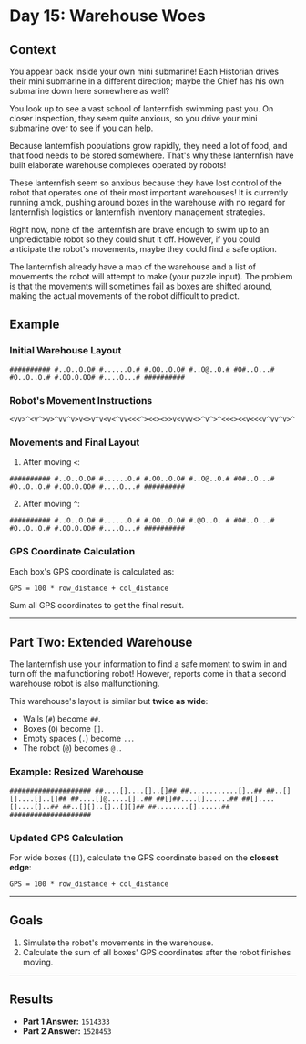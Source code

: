 # Day 15: Warehouse Woes

## Context

You appear back inside your own mini submarine! Each Historian drives their mini submarine in a different direction; maybe the Chief has his own submarine down here somewhere as well?

You look up to see a vast school of lanternfish swimming past you. On closer inspection, they seem quite anxious, so you drive your mini submarine over to see if you can help.

Because lanternfish populations grow rapidly, they need a lot of food, and that food needs to be stored somewhere. That's why these lanternfish have built elaborate warehouse complexes operated by robots!

These lanternfish seem so anxious because they have lost control of the robot that operates one of their most important warehouses! It is currently running amok, pushing around boxes in the warehouse with no regard for lanternfish logistics or lanternfish inventory management strategies.

Right now, none of the lanternfish are brave enough to swim up to an unpredictable robot so they could shut it off. However, if you could anticipate the robot's movements, maybe they could find a safe option.

The lanternfish already have a map of the warehouse and a list of movements the robot will attempt to make (your puzzle input). The problem is that the movements will sometimes fail as boxes are shifted around, making the actual movements of the robot difficult to predict.

## Example

### Initial Warehouse Layout

```
########## #..O..O.O# #......O.# #.OO..O.O# #..O@..O.# #O#..O...# #O..O..O.# #.OO.O.OO# #....O...# ##########
```

### Robot's Movement Instructions

```
<vv>^<v^>v>^vv^v>v<>v^v<v<^vv<<<^><<><>>v<vvv<>^v^>^<<<><<v<<<v^vv^v>^
```

### Movements and Final Layout
1. After moving `<`:

```
########## #..O..O.O# #......O.# #.OO..O.O# #..O@..O.# #O#..O...# #O..O..O.# #.OO.O.OO# #....O...# ##########
```

2. After moving `^`:

```
########## #..O..O.O# #......O.# #.OO..O.O# #.@O..O. # #O#..O...# #O..O..O.# #.OO.O.OO# #....O...# ##########
```


### GPS Coordinate Calculation
Each box's GPS coordinate is calculated as:

```
GPS = 100 * row_distance + col_distance
```

Sum all GPS coordinates to get the final result.

---

## Part Two: Extended Warehouse

The lanternfish use your information to find a safe moment to swim in and turn off the malfunctioning robot! However, reports come in that a second warehouse robot is also malfunctioning.

This warehouse's layout is similar but **twice as wide**:
- Walls (`#`) become `##`.
- Boxes (`O`) become `[]`.
- Empty spaces (`.`) become `..`.
- The robot (`@`) becomes `@.`.

### Example: Resized Warehouse

```
#################### ##....[]....[]..[]## ##............[]..## ##..[][]....[]..[]## ##....[]@.....[]..## ##[]##....[]......## ##[]....[]....[]..## ##..[][]..[]..[][]## ##........[]......## ####################
```

### Updated GPS Calculation
For wide boxes (`[]`), calculate the GPS coordinate based on the **closest edge**:

```
GPS = 100 * row_distance + col_distance
```

---

## Goals

1. Simulate the robot's movements in the warehouse.
2. Calculate the sum of all boxes' GPS coordinates after the robot finishes moving.

---

## Results

- **Part 1 Answer:** `1514333`
- **Part 2 Answer:** `1528453`
